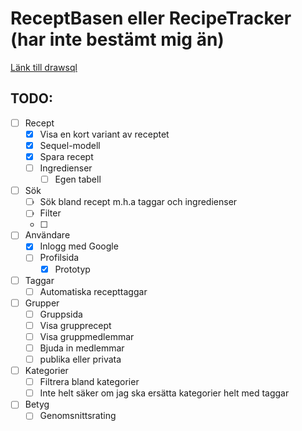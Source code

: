 # ReceptBasen eller RecipeTracker (har inte bestämt mig än)

[Länk till drawsql](https://drawsql.app/teams/nils-lindblads-team/diagrams/recept-basen)

## TODO:

- [ ] Recept
  - [x] Visa en kort variant av receptet
  - [x] Sequel-modell
  - [x] Spara recept
  - [ ] Ingredienser
    - [ ] Egen tabell
- [ ] Sök
  - [ ] Sök bland recept m.h.a taggar och ingredienser
  - [ ] Filter
  - [ ] 
- [ ] Användare
  - [x] Inlogg med Google
  - [ ] Profilsida
    - [x] Prototyp
- [ ] Taggar
  - [ ] Automatiska recepttaggar
- [ ] Grupper
  - [ ] Gruppsida
  - [ ] Visa grupprecept
  - [ ] Visa gruppmedlemmar
  - [ ] Bjuda in medlemmar
  - [ ] publika eller privata
- [ ] Kategorier
  - [ ] Filtrera bland kategorier
  - [ ] Inte helt säker om jag ska ersätta kategorier helt med taggar
- [ ] Betyg
  - [ ] Genomsnittsrating